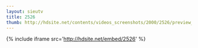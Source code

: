 ```yaml
---
layout: sieutv
title: 2526
thumb: http://hdsite.net/contents/videos_screenshots/2000/2526/preview_360p.mp4.jpg
---
```

{% include iframe src='http://hdsite.net/embed/2526' %}
 
